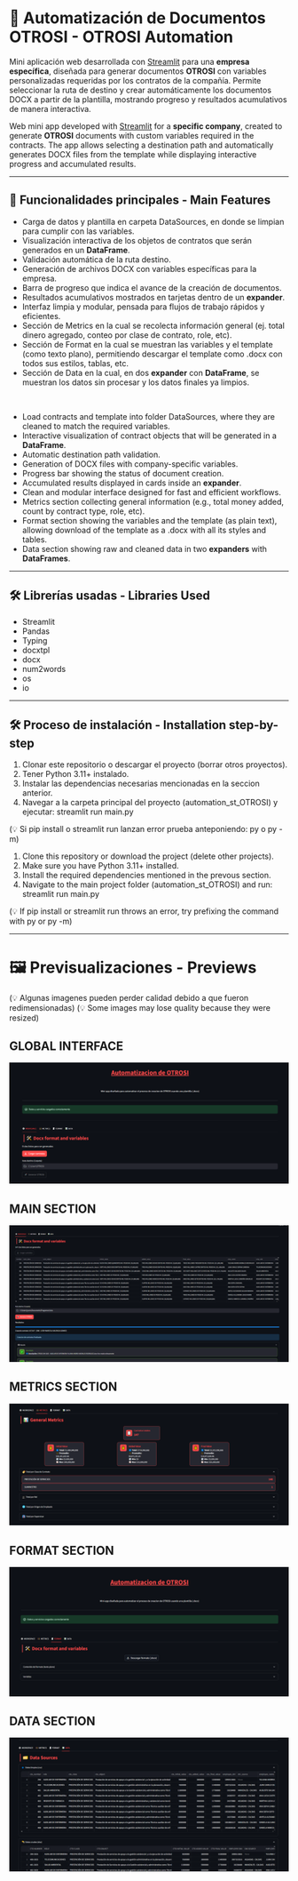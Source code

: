 # 📄 Automatización de Documentos OTROSI - OTROSI Automation

Mini aplicación web desarrollada con [Streamlit](https://streamlit.io/) para una **empresa específica**, diseñada para generar documentos **OTROSI** con variables personalizadas requeridas por los contratos de la compañía. Permite seleccionar la ruta de destino y crear automáticamente los documentos DOCX a partir de la plantilla, mostrando progreso y resultados acumulativos de manera interactiva.

Web mini app developed with [Streamlit](https://streamlit.io/) for a **specific company**, created to generate **OTROSI** documents with custom variables required in the contracts. The app allows selecting a destination path and automatically generates DOCX files from the template while displaying interactive progress and accumulated results.

---

## 🚀 Funcionalidades principales - Main Features

- Carga de datos y plantilla en carpeta DataSources, en donde se limpian para cumplir con las variables.  
- Visualización interactiva de los objetos de contratos que serán generados en un **DataFrame**.  
- Validación automática de la ruta destino.  
- Generación de archivos DOCX con variables específicas para la empresa.  
- Barra de progreso que indica el avance de la creación de documentos.  
- Resultados acumulativos mostrados en tarjetas dentro de un **expander**.  
- Interfaz limpia y modular, pensada para flujos de trabajo rápidos y eficientes.  
- Sección de Metrics en la cual se recolecta información general (ej. total dinero agregado, conteo por clase de contrato, role, etc).  
- Sección de Format en la cual se muestran las variables y el template (como texto plano), permitiendo descargar el template como .docx con todos sus estilos, tablas, etc.  
- Sección de Data en la cual, en dos **expander** con **DataFrame**, se muestran los datos sin procesar y los datos finales ya limpios.  

<br>

- Load contracts and template into folder DataSources, where they are cleaned to match the required variables.  
- Interactive visualization of contract objects that will be generated in a **DataFrame**.  
- Automatic destination path validation.  
- Generation of DOCX files with company-specific variables.  
- Progress bar showing the status of document creation.  
- Accumulated results displayed in cards inside an **expander**.  
- Clean and modular interface designed for fast and efficient workflows.  
- Metrics section collecting general information (e.g., total money added, count by contract type, role, etc).  
- Format section showing the variables and the template (as plain text), allowing download of the template as a .docx with all its styles and tables.  
- Data section showing raw and cleaned data in two **expanders** with **DataFrames**.  

---

## 🛠️ **Librerías usadas - Libraries Used**
- Streamlit  
- Pandas  
- Typing  
- docxtpl
- docx
- num2words
- os
- io

---

## 🛠️ Proceso de instalación - Installation step-by-step

1. Clonar este repositorio o descargar el proyecto (borrar otros proyectos).
2. Tener Python 3.11+ instalado.
3. Instalar las dependencias necesarias mencionadas en la seccion anterior.
4. Navegar a la carpeta principal del proyecto (automation_st_OTROSI) y ejecutar:
        streamlit run main.py

(💡 Si pip install o streamlit run lanzan error prueba anteponiendo: py o py -m)

1. Clone this repository or download the project (delete other projects).
2. Make sure you have Python 3.11+ installed.
3. Install the required dependencies mentioned in the prevous section.
4. Navigate to the main project folder (automation_st_OTROSI) and run:
        streamlit run main.py

(💡 If pip install or streamlit run throws an error, try prefixing the command with py or py -m)

---

# 🖼️ Previsualizaciones - Previews

(💡 Algunas imagenes pueden perder calidad debido a que fueron redimensionadas)
(💡 Some images may lose quality because they were resized)

## GLOBAL INTERFACE

![Main](_screenshots/interface.png)

## MAIN SECTION

![Workspace](_screenshots/mainSection.png)

## METRICS SECTION

![Metrics](_screenshots/metricsSection.png)

## FORMAT SECTION

![Format](_screenshots/formatSection.png)

## DATA SECTION

![Data](_screenshots/datasourcesSection.png)
